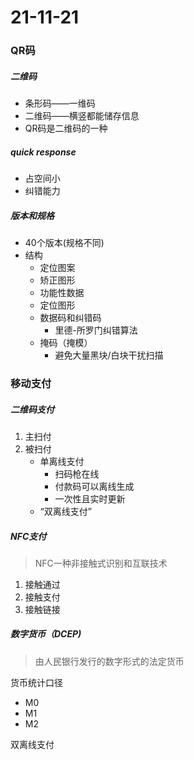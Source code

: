# 21-11-21

### QR码

##### 二维码

* 条形码——一维码
* 二维码——横竖都能储存信息
* QR码是二维码的一种

##### quick response

* 占空间小
* 纠错能力

##### 版本和规格

* 40个版本(规格不同)
* 结构
  * 定位图案
  * 矫正图形
  * 功能性数据
  * 定位图形
  * 数据码和纠错码
    * 里德-所罗门纠错算法
  * 掩码（掩模）
    * 避免大量黑块/白块干扰扫描

### 移动支付

##### 二维码支付

1. 主扫付
2. 被扫付
   * 单离线支付
     * 扫码枪在线
     * 付款码可以离线生成
     * 一次性且实时更新
   * “双离线支付”

##### NFC支付

> NFC一种非接触式识别和互联技术

1. 接触通过
2. 接触支付
3. 接触链接

##### 数字货币（DCEP)

> 由人民银行发行的数字形式的法定货币

货币统计口径

* M0
* M1
* M2

双离线支付